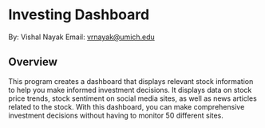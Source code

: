 # Investing Dashboard

By: Vishal Nayak
Email: [vrnayak@umich.edu](vrnayak@umich.edu)

## Overview
This program creates a dashboard that displays relevant stock information to help you make informed investment decisions. It displays data on stock price trends, stock sentiment on social media sites, as well as news articles related to the stock. With this dashboard, you can make comprehensive investment decisions without having to monitor 50 different sites. 
